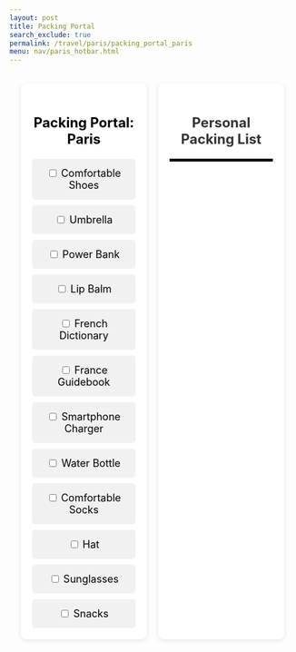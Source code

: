 ```yaml
---
layout: post 
title: Packing Portal
search_exclude: true
permalink: /travel/paris/packing_portal_paris
menu: nav/paris_hotbar.html
---
```


<body>
    <div class="container">
        <!-- Main Content -->
        <div class="main">
            <h1>Packing Portal: Paris</h1>
            <div class="packing-items">
                <div class="packing-item">
                    <input type="checkbox" id="packing-item-1" onclick="clickFunction(this, 'Comfortable Shoes')">
                    <label for="packing-item-1">Comfortable Shoes</label><br>
                </div>
                <div class="packing-item">
                    <input type="checkbox" id="packing-item-2" onclick="clickFunction(this, 'Umbrella')">
                    <label for="packing-item-2">Umbrella</label><br>
                </div>
                <div class="packing-item">
                    <input type="checkbox" id="packing-item-3" onclick="clickFunction(this, 'Power Bank')">
                    <label for="packing-item-3">Power Bank</label><br>
                </div>
                <div class="packing-item">
                    <input type="checkbox" id="packing-item-4" onclick="clickFunction(this, 'Lip Balm')">
                    <label for="packing-item-4">Lip Balm</label><br>
                </div>
                <div class="packing-item">
                    <input type="checkbox" id="packing-item-5" onclick="clickFunction(this, 'French Dictionary')">
                    <label for="packing-item-5">French Dictionary</label><br>
                </div>
                <div class="packing-item">
                    <input type="checkbox" id="packing-item-6" onclick="clickFunction(this, 'France Guidebook')">
                    <label for="packing-item-6">France Guidebook</label><br>
                </div>
                <div class="packing-item">
                    <input type="checkbox" id="packing-item-7" onclick="clickFunction(this, 'Smartphone Charger')">
                    <label for="packing-item-7">Smartphone Charger</label><br>
                </div>
                <div class="packing-item">
                    <input type="checkbox" id="packing-item-8" onclick="clickFunction(this, 'Water Bottle')">
                    <label for="packing-item-8">Water Bottle</label><br>
                </div>
                <div class="packing-item">
                    <input type="checkbox" id="packing-item-9" onclick="clickFunction(this, 'Comfortable Socks')">
                    <label for="packing-item-9">Comfortable Socks</label><br>
                </div>
                <div class="packing-item">
                    <input type="checkbox" id="packing-item-10" onclick="clickFunction(this, 'Hat')">
                    <label for="packing-item-10">Hat</label><br>
                </div>
                <div class="packing-item">
                    <input type="checkbox" id="packing-item-11" onclick="clickFunction(this, 'Sunglasses')">
                    <label for="packing-item-11">Sunglasses</label><br>
                </div>
                <div class="packing-item">
                    <input type="checkbox" id="packing-item-12" onclick="clickFunction(this, 'Snacks')">
                    <label for="packing-item-12">Snacks</label><br>
                </div>
            </div>
        </div>
        <!-- Filters
        <div class="filters">
            <h3>Filters</h3>
            <button>Season</button>
            <button>Trip Duration</button>
            <button>Age</button>
            <button>Transportation</button>
            <button>Technology</button>
        </div>
        -->
        <div class="personal_checklist">
            <h3>Personal Packing List</h3>
            <hr>
            <ul id="checklist_area"></ul>
        </div>
    </div>
    <div id="weather-cards" class="weather-container">
    </div>  
</body>

<script src="../../assets/js/travel/packing_portal.js"></script>

<script>

// code for personal checklist

function clickFunction(checkbox, itemText) {
  
  // personal checklist
  const personal_checklist = document.getElementById("checklist_area");

  // logic for checkbox
  if (checkbox.checked){

    // add to personal checklist

    const personal_checklist_item = document.createElement("li");
    personal_checklist_item.textContent = itemText;
    personal_checklist_item.setAttribute("id", checkbox.id + "-item");
    personal_checklist.appendChild(personal_checklist_item);
  } else {

    // remove from personal checklist

    const personal_checklist_item = document.getElementById(checkbox.id + "-item");
    if (personal_checklist_item) {
        personal_checklist.removeChild(personal_checklist_item);
    }
  }
}

// code for weather api

async function fetchWeatherData() {

    try {

        // fetch weather data for Paris using its latitude and longitude
        const response = await fetch('http://127.0.0.1:8887/api/weather?lat=48.8566&lon=2.3522');


        // check if response is ok
        if (!response.ok) {
            throw new Error(`HTTP error! status: ${response.status}`);
        }

        // convert the response to JSON
        const weatherData = await response.json();

        // displaying the weather info

        displayWeatherInfo(weatherData);
    } catch (error) {
        console.error('Error fetching weather data:', error);
    }
}

function displayWeatherInfo(weather) {
    const container = document.getElementById('weather-cards');

    // create a card to display weather info
    const card = document.createElement('div');
    card.className = 'weather-card';

    const location = document.createElement('h3');
    location.textContent = `Location: Paris`;
    card.appendChild(location);

    const temperature = document.createElement('p');
    temperature.textContent = `Temperature: ${weather.temp}°C (${1.8 * (weather.temp) + 32}°F)`;
    card.appendChild(temperature);

    const min_temp = document.createElement('p');
    min_temp.textContent = `Minimum Temperature: ${weather.min_temp}°C (${1.8 * (weather.min_temp) + 32}°F)`;
    card.appendChild(min_temp);

    const max_temp = document.createElement('p');
    max_temp.textContent = `Maximum Temperature: ${weather.max_temp}°C (${1.8 * (weather.max_temp) + 32}°F)`;
    card.appendChild(max_temp);

    const humidity = document.createElement('p');
    humidity.textContent = `Humidity: ${weather.humidity}%`;
    card.appendChild(humidity);

    const wind_speed = document.createElement('p');
    wind_speed.textContent = `Wind Speed: ${weather.wind_speed} km/h`;
    card.appendChild(wind_speed);

    const feels_like = document.createElement('p');
    feels_like.textContent = `Feels Like: ${weather.feels_like}°C (${1.8 * (weather.feels_like) + 32}°F)`;
    card.appendChild(feels_like);

    const suggestion = document.createElement('h3');

    if ((1.8 * (weather.temp) + 32) < 45) {
        suggestion.textContent = `Wow! It's ${1.8 * (weather.temp) + 32}°F. That's pretty cold! You should wear heavier clothes, such as a jacket, pants, hoodies, etc.`;
    } else if ((1.8 * (weather.temp) + 32) >= 45 && (1.8 * (weather.temp) + 32) < 60) {
        suggestion.textContent = `It's ${1.8 * (weather.temp) + 32}°F. It's not extremely cold, but your should consider wearing heavier clothing, such as pants, hoodies, and long sleeve shirts.`;
    } else if ((1.8 * (weather.temp) + 32) >= 60 && (1.8 * (weather.temp) + 32) < 80) {
        suggestion.textContent = `It's ${1.8 * (weather.temp) + 32}°F. It's getting warmer, so you can wear lighter clothing such as shorts and t-shirts.`;
    } else if ((1.8 * (weather.temp) + 32) >= 80) {
        suggestion.textContent = `Wow! It's ${1.8 * (weather.temp) + 32}°F. That's pretty hot! You should wear lighter clothing such as shorts and t-shirts.`;
    }

    card.appendChild(suggestion);
    

    // Add the card to the container
    container.appendChild(card);
}



// Call the function to fetch and display weather data
fetchWeatherData();


</script>


<style>

.container {
    display: flex;
    width: 100%;
    max-width: 1200px;
    margin: 0;
    padding: 20px;
    box-sizing: border-box;
    gap: 20px;
}

.content-wrapper {
    display: flex;
    flex: 3 1 600px;
    gap: 20px;
}

.main {
    flex: 3;
    background: #fff;
    padding: 20px;
    border-radius: 10px;
    box-shadow: 0px 2px 8px rgba(0, 0, 0, 0.1);
    box-sizing: border-box;
    float: left;
}

.main h1 {
    text-align: center;
    margin-bottom: 20px;
    font-size: 24px;
    color: black;
}

.packing-items {
    display: grid;
    grid-template-columns: repeat(auto-fit, minmax(150px, 1fr));
    gap: 10px;
}

.packing-item {
    padding: 15px;
    background: #f1f1f1;
    border-radius: 5px;
    text-align: center;
    font-size: 18px;
    color: black;
}

.filters {
    flex: 1;
    background: #eaf4ff;
    padding: 20px;
    border-radius: 10px;
    box-sizing: border-box;
}

.filters h3 {
    text-align: center;
    margin-bottom: 20px;
    color: black;
}

.filters button {
    display: block;
    width: 100%;
    margin: 10px 0;
    padding: 10px;
    background-color: #d8ecff;
    border: none;
    border-radius: 5px;
    cursor: pointer;
    font-size: 16px;
}

.filters button:hover {
    background-color: #b5dbff;
}

.filters button:active {
    background-color: blue;
}

.personal_checklist {
    flex: 3;
    background: #fff;
    padding: 20px;
    border-radius: 10px;
    box-shadow: 0px 2px 8px rgba(0, 0, 0, 0.1);
}

.personal_checklist h3 {
    font-size: 24px;
    text-align: center;
    margin-bottom: 20px;
    color: #333;
}

.personal_checklist li {
    font-size: 24px;
    text-align: center;
    margin-bottom: 10px;
    color: black;
}

.personal_checklist hr {
    border: 2px solid black;
}


#weather-container {
    max-width: 1200px;
    margin: 50px auto;
    padding: 20px;
    background-size: cover;
    background-position: center;
    background-repeat: no-repeat;
    border-radius: 10px;
    box-shadow: 0 4px 8px rgba(0, 0, 0, 0.3);
    color: #fff;
}

.weather-card {
    border: 1px solid #fff;
    border-radius: 8px;
    padding: 20px;
    margin: 20px 0;
    background-color: rgba(22, 207, 244, 0.75);
    color: #fff;
    text-align: left;
}

.weather-card h2 {
    font-size: 2em;
    margin-bottom: 10px;
    color: #ffe08a; /* Golden color for title */
}

.weather-card p {
    font-size: 1.2em;
    margin: 5px 0;
    line-height: 1.6;
}

.weather-card strong {
    font-weight: bold;
    color: #ffd700;
}




</style>